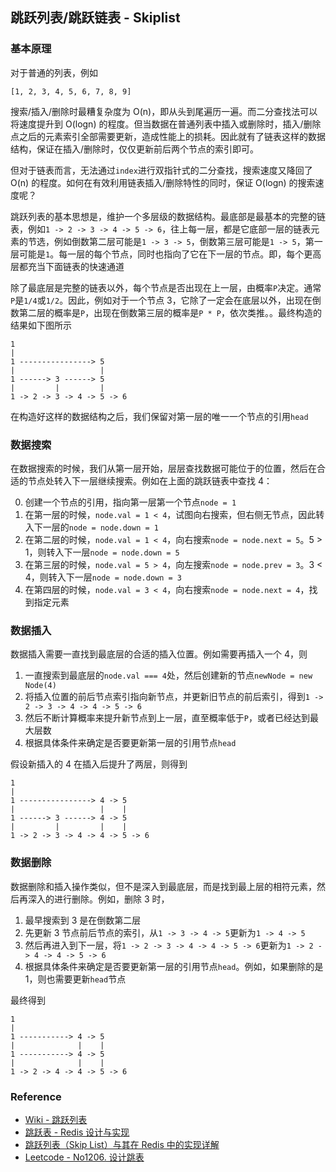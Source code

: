## 跳跃列表/跳跃链表 - Skiplist

### 基本原理

对于普通的列表，例如

`[1, 2, 3, 4, 5, 6, 7, 8, 9]`

搜索/插入/删除时最糟复杂度为 O(n)，即从头到尾遍历一遍。而二分查找法可以将速度提升到 O(logn) 的程度。但当数据在普通列表中插入或删除时，插入/删除点之后的元素索引全部需要更新，造成性能上的损耗。因此就有了链表这样的数据结构，保证在插入/删除时，仅仅更新前后两个节点的索引即可。

但对于链表而言，无法通过`index`进行双指针式的二分查找，搜索速度又降回了 O(n) 的程度。如何在有效利用链表插入/删除特性的同时，保证 O(logn) 的搜索速度呢？

跳跃列表的基本思想是，维护一个多层级的数据结构。最底部是最基本的完整的链表，例如`1 -> 2 -> 3 -> 4 -> 5 -> 6`，往上每一层，都是它底部一层的链表元素的节选，例如倒数第二层可能是`1 -> 3 -> 5`，倒数第三层可能是`1 -> 5`，第一层可能是`1`。每一层的每个节点，同时也指向了它在下一层的节点。即，每个更高层都充当下面链表的快速通道

除了最底层是完整的链表以外，每个节点是否出现在上一层，由概率`P`决定。通常`P`是`1/4`或`1/2`。因此，例如对于一个节点 3，它除了一定会在底层以外，出现在倒数第二层的概率是`P`，出现在倒数第三层的概率是`P * P`，依次类推。。最终构造的结果如下图所示

```
1
|
1 ----------------> 5
|                   |
1 ------> 3 ------> 5
|         |         |
1 -> 2 -> 3 -> 4 -> 5 -> 6
```

在构造好这样的数据结构之后，我们保留对第一层的唯一一个节点的引用`head`

### 数据搜索

在数据搜索的时候，我们从第一层开始，层层查找数据可能位于的位置，然后在合适的节点处转入下一层继续搜索。例如在上面的跳跃链表中查找 4：

0. 创建一个节点的引用，指向第一层第一个节点`node = 1`
1. 在第一层的时候，`node.val = 1 < 4`，试图向右搜索，但右侧无节点，因此转入下一层的`node = node.down = 1`
2. 在第二层的时候，`node.val = 1 < 4`，向右搜索`node = node.next = 5`。5 > 1，则转入下一层`node = node.down = 5`
3. 在第三层的时候，`node.val = 5 > 4`，向左搜索`node = node.prev = 3`。3 < 4，则转入下一层`node = node.down = 3`
4. 在第四层的时候，`node.val = 3 < 4`，向右搜索`node = node.next = 4`，找到指定元素

### 数据插入

数据插入需要一直找到最底层的合适的插入位置。例如需要再插入一个 4，则

1. 一直搜索到最底层的`node.val === 4`处，然后创建新的节点`newNode = new Node(4)`
2. 将插入位置的前后节点索引指向新节点，并更新旧节点的前后索引，得到`1 -> 2 -> 3 -> 4 -> 4 -> 5 -> 6`
3. 然后不断计算概率来提升新节点到上一层，直至概率低于`P`，或者已经达到最大层数
4. 根据具体条件来确定是否要更新第一层的引用节点`head`

假设新插入的 4 在插入后提升了两层，则得到

```
1
|
1 ----------------> 4 -> 5
|                   |    |
1 ------> 3 ------> 4 -> 5
|         |         |    |
1 -> 2 -> 3 -> 4 -> 4 -> 5 -> 6
```

### 数据删除

数据删除和插入操作类似，但不是深入到最底层，而是找到最上层的相符元素，然后再深入的进行删除。例如，删除 3 时，

1. 最早搜索到 3 是在倒数第二层
2. 先更新 3 节点前后节点的索引，从`1 -> 3 -> 4 -> 5`更新为`1 -> 4 -> 5`
3. 然后再进入到下一层，将`1 -> 2 -> 3 -> 4 -> 4 -> 5 -> 6`更新为`1 -> 2 -> 4 -> 4 -> 5 -> 6`
4. 根据具体条件来确定是否要更新第一层的引用节点`head`。例如，如果删除的是 1，则也需要更新`head`节点

最终得到

```
1
|
1 -----------> 4 -> 5
|              |    |
1 -----------> 4 -> 5
|              |    |
1 -> 2 -> 4 -> 4 -> 5 -> 6
```

### Reference

- [Wiki - 跳跃列表](https://zh.wikipedia.org/wiki/%E8%B7%B3%E8%B7%83%E5%88%97%E8%A1%A8)
- [跳跃表 - Redis 设计与实现](https://redisbook.readthedocs.io/en/latest/internal-datastruct/skiplist.html)
- [跳跃列表（Skip List）与其在 Redis 中的实现详解](https://www.jianshu.com/p/09c3b0835ba6)
- [Leetcode - No1206. 设计跳表](https://leetcode-cn.com/problems/design-skiplist/)